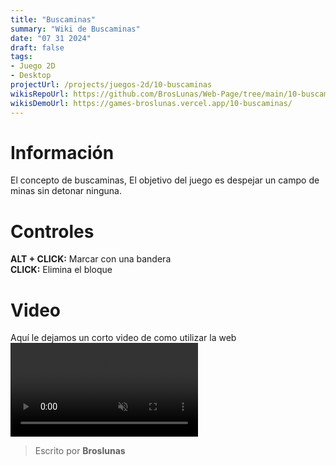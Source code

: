 ```yaml
---
title: "Buscaminas"
summary: "Wiki de Buscaminas"
date: "07 31 2024"
draft: false
tags:
- Juego 2D
- Desktop
projectUrl: /projects/juegos-2d/10-buscaminas
wikisRepoUrl: https://github.com/BrosLunas/Web-Page/tree/main/10-buscaminas/
wikisDemoUrl: https://games-broslunas.vercel.app/10-buscaminas/
---
```

# Información
El concepto de buscaminas, El objetivo del juego es despejar un campo de minas sin detonar ninguna.

# Controles
<b>ALT + CLICK:</b> Marcar con una bandera <br>
<b>CLICK:</b> Elimina el bloque <br>

# Video
Aquí le dejamos un corto video de como utilizar la web
<video class="container video" controls muted>
    <source src="/assets/video/gameplay/buscaminas.mp4" type="video/mp4">
</video>

> Escrito por **Broslunas**
